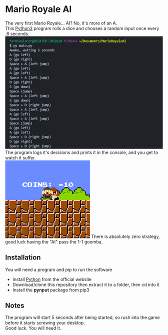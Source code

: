 # Mario Royale AI
The very first Mario Royale... AI? No, it's more of an A.<br>
This [Python3](https://python.org) program rolls a dice and chooses a random input once every .8 seconds.<br>
![ScreenShot](assets/bash.png)
The program logs it's decisions and prints it in the console, and you get to watch it suffer.<br>
![ScreenShot](assets/goomba.png)
There is absolutely zero strategy, good luck having the "AI" pass the 1-1 goomba.

## Installation
You will need a program and pip to run the software
- Install [Python](https://python.org) from the official website
- Download/clone this repository then extract it to a folder, then cd into it
- Install the **pynput** package from pip3

## Notes
The program will start 5 seconds after being started, so rush into the game before it starts screwing your desktop.<br>
Good luck. You will need it.